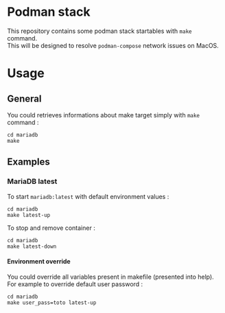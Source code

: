# Podman stack

This repository contains some podman stack startables with `make` command.  
This will be designed to resolve `podman-compose` network issues on MacOS.

# Usage

## General

You could retrieves informations about make target simply with `make` command :

```shell
cd mariadb
make
```

## Examples

### MariaDB latest

To start `mariadb:latest` with default environment values :

```shell
cd mariadb
make latest-up
```

To stop and remove container :

```shell
cd mariadb
make latest-down
```

#### Environment override

You could override all variables present in makefile (presented into help).  
For example to override default user password :

```shell
cd mariadb
make user_pass=toto latest-up
```
